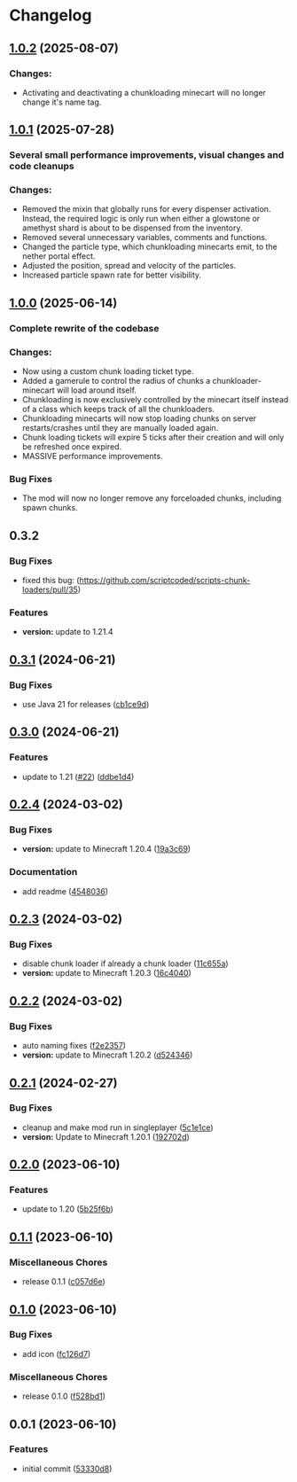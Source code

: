 # Changelog

## [1.0.2](https://github.com/DerBallo/chunkloading-minecarts) (2025-08-07)

### Changes:
* Activating and deactivating a chunkloading minecart will no longer change it's name tag.

## [1.0.1](https://github.com/DerBallo/chunkloading-minecarts) (2025-07-28)

### Several small performance improvements, visual changes and code cleanups

### Changes:
* Removed the mixin that globally runs for every dispenser activation. Instead, the required logic is only run when either a glowstone or amethyst shard is about to be dispensed from the inventory.
* Removed several unnecessary variables, comments and functions.
* Changed the particle type, which chunkloading minecarts emit, to the nether portal effect.
* Adjusted the position, spread and velocity of the particles.
* Increased particle spawn rate for better visibility.


## [1.0.0](https://github.com/DerBallo/chunkloading-minecarts) (2025-06-14)

### Complete rewrite of the codebase

### Changes:
* Now using a custom chunk loading ticket type.
* Added a gamerule to control the radius of chunks a chunkloader-minecart will load around itself.
* Chunkloading is now exclusively controlled by the minecart itself instead of a class which keeps track of all the chunkloaders.
* Chunkloading minecarts will now stop loading chunks on server restarts/crashes until they are manually loaded again.
* Chunk loading tickets will expire 5 ticks after their creation and will only be refreshed once expired.
* MASSIVE performance improvements.

### Bug Fixes
* The mod will now no longer remove any forceloaded chunks, including spawn chunks.


## 0.3.2

### Bug Fixes

* fixed this bug: (https://github.com/scriptcoded/scripts-chunk-loaders/pull/35)

### Features

* **version:** update to 1.21.4


## [0.3.1](https://github.com/scriptcoded/scripts-chunk-loaders/compare/v0.3.0...v0.3.1) (2024-06-21)

### Bug Fixes

* use Java 21 for releases ([cb1ce9d](https://github.com/scriptcoded/scripts-chunk-loaders/commit/cb1ce9dc46d318eef45b5811629e8567fd88e101))


## [0.3.0](https://github.com/scriptcoded/scripts-chunk-loaders/compare/v0.2.4...v0.3.0) (2024-06-21)

### Features

* update to 1.21 ([#22](https://github.com/scriptcoded/scripts-chunk-loaders/issues/22)) ([ddbe1d4](https://github.com/scriptcoded/scripts-chunk-loaders/commit/ddbe1d448c161b55967b73de184700fa39f8d262))


## [0.2.4](https://github.com/scriptcoded/scripts-chunk-loaders/compare/v0.2.3...v0.2.4) (2024-03-02)

### Bug Fixes

* **version:** update to Minecraft 1.20.4 ([19a3c69](https://github.com/scriptcoded/scripts-chunk-loaders/commit/19a3c69f1d76960acd450703e79d0be7dd890251))


### Documentation

* add readme ([4548036](https://github.com/scriptcoded/scripts-chunk-loaders/commit/45480366082e72ac082e866a103aad06b2c6121a))


## [0.2.3](https://github.com/scriptcoded/scripts-chunk-loaders/compare/v0.2.2...v0.2.3) (2024-03-02)

### Bug Fixes

* disable chunk loader if already a chunk loader ([11c655a](https://github.com/scriptcoded/scripts-chunk-loaders/commit/11c655ae4a3f60618ddf1e156e0d1548c5802d1a))
* **version:** update to Minecraft 1.20.3 ([16c4040](https://github.com/scriptcoded/scripts-chunk-loaders/commit/16c40407118483837946b74338de848026c1ba11))


## [0.2.2](https://github.com/scriptcoded/scripts-chunk-loaders/compare/v0.2.1...v0.2.2) (2024-03-02)

### Bug Fixes

* auto naming fixes ([f2e2357](https://github.com/scriptcoded/scripts-chunk-loaders/commit/f2e2357035e0044b4fdced921807c2954756ee0e))
* **version:** update to Minecraft 1.20.2 ([d524346](https://github.com/scriptcoded/scripts-chunk-loaders/commit/d524346c19b9c8cca5b46d11ebc1f4a2e33c8e4a))


## [0.2.1](https://github.com/scriptcoded/scripts-chunk-loaders/compare/v0.2.0...v0.2.1) (2024-02-27)

### Bug Fixes

* cleanup and make mod run in singleplayer ([5c1e1ce](https://github.com/scriptcoded/scripts-chunk-loaders/commit/5c1e1ce6dc81c7abac513301f4be6ab555a05ee0))
* **version:** Update to Minecraft 1.20.1 ([192702d](https://github.com/scriptcoded/scripts-chunk-loaders/commit/192702d300f4508a7549476a9a386fb3d82131b8))


## [0.2.0](https://github.com/scriptcoded/scripts-chunk-loaders/compare/v0.1.1...v0.2.0) (2023-06-10)

### Features

* update to 1.20 ([5b25f6b](https://github.com/scriptcoded/scripts-chunk-loaders/commit/5b25f6b2cb366437234bb28d37383f172348b626))


## [0.1.1](https://github.com/scriptcoded/scripts-chunk-loaders/compare/v0.1.0...v0.1.1) (2023-06-10)

### Miscellaneous Chores

* release 0.1.1 ([c057d6e](https://github.com/scriptcoded/scripts-chunk-loaders/commit/c057d6eeb68813314db825b70c1ef3162261d008))


## [0.1.0](https://github.com/scriptcoded/scripts-chunk-loaders/compare/v0.0.1...v0.1.0) (2023-06-10)

### Bug Fixes

* add icon ([fc126d7](https://github.com/scriptcoded/scripts-chunk-loaders/commit/fc126d746d95fbcfe02122e9aee60af7334d318f))


### Miscellaneous Chores

* release 0.1.0 ([f528bd1](https://github.com/scriptcoded/scripts-chunk-loaders/commit/f528bd153195a138a34b3238ff122addbe947610))


## 0.0.1 (2023-06-10)

### Features

* initial commit ([53330d8](https://github.com/scriptcoded/scripts-chunk-loaders/commit/53330d84c999d8702adec61ff5b088fd7fc33ce9))